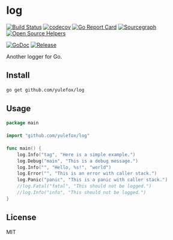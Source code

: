 # log

[//]: # (<img align="right" width="159px" src="https://raw.githubusercontent.com/gin-gonic/logo/master/color.png">)

[![Build Status](https://github.com/yulefox/log/workflows/GoBuild/badge.svg?branch=main)](https://github.com/yulefox/log/actions?query=branch%3Amain)
[![codecov](https://codecov.io/gh/yulefox/log/branch/master/graph/badge.svg)](https://codecov.io/gh/yulefox/log)
[![Go Report Card](https://goreportcard.com/badge/github.com/yulefox/log)](https://goreportcard.com/report/github.com/yulefox/log)
[![Sourcegraph](https://sourcegraph.com/github.com/yulefox/log/-/badge.svg)](https://sourcegraph.com/github.com/yulefox/log?badge)
[![Open Source Helpers](https://www.codetriage.com/yulefox/log/badges/users.svg)](https://www.codetriage.com/yulefox/log)

[![GoDoc](https://pkg.go.dev/badge/github.com/yulefox/log?status.svg)](https://pkg.go.dev/github.com/yulefox/log?tab=doc)
[![Release](https://img.shields.io/github/release/yulefox/log.svg?style=flat-square)](https://github.com/yulefox/log/releases)

[//]: # ([![TODOs]&#40;https://badgen.net/https/api.tickgit.com/badgen/github.com/yulefox/log&#41;]&#40;https://www.tickgit.com/browse?repo=github.com/yulefox/log&#41;)


Another logger for Go.

## Install

```bash
go get github.com/yulefox/log
```

## Usage

```go
package main

import "github.com/yulefox/log"

func main() {
	log.Info("tag", "Here is a simple example.")
	log.Debug("main", "This is a debug message.")
	log.Info("", "Hello, %s!", "world")
	log.Error("", "This is an error with caller stack.")
	log.Panic("panic", "This is a panic with caller stack.")
	//log.Fatal("fatal", "This should not be logged.")
	//log.Info("info", "This should not be logged.")
}
```

## License

MIT
